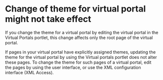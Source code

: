 # Change of theme for virtual portal might not take effect

If you change the theme for a virtual portal by editing the virtual portal in the Virtual Portals portlet, this change affects only the root page of the virtual portal.

If pages in your virtual portal have explicitly assigned themes, updating the theme for the virtual portal by using the Virtual portals portlet does not alter these pages. To change the theme for such pages of a virtual portal, edit the pages by using the user interface, or use the XML configuration interface \(XML Access\).


